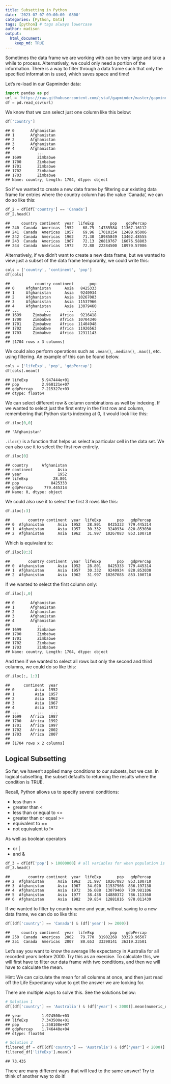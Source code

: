 ```yaml
---
title: Subsetting in Python
date: '2023-07-07 09:00:00 -0800'
categories: [Python, Data]
tags: [python] # tags always lowercase
author: madison
output:
  html_document:
    keep_md: TRUE
---
```




Sometimes the data frame we are working with can be very large and take a while to process. Alternatively, we could only need a portion of the information. There is a way to filter through a data frame such that only the specified information is used, which saves space and time!

Let’s re-load in our Gapminder data:


```python
import pandas as pd
url = 'https://raw.githubusercontent.com/jstaf/gapminder/master/gapminder/gapminder.csv'
df = pd.read_csv(url)
```

We know that we can select just one column like this below:


```python
df['country']
```

```
## 0       Afghanistan
## 1       Afghanistan
## 2       Afghanistan
## 3       Afghanistan
## 4       Afghanistan
##            ...     
## 1699       Zimbabwe
## 1700       Zimbabwe
## 1701       Zimbabwe
## 1702       Zimbabwe
## 1703       Zimbabwe
## Name: country, Length: 1704, dtype: object
```

So if we wanted to create a new data frame by filtering our existing data frame for entries where the country column has the value ‘Canada’, we can do so like this:


```python
df_2 = df[df['country'] == 'Canada']
df_2.head()
```

```
##     country continent  year  lifeExp       pop    gdpPercap
## 240  Canada  Americas  1952    68.75  14785584  11367.16112
## 241  Canada  Americas  1957    69.96  17010154  12489.95006
## 242  Canada  Americas  1962    71.30  18985849  13462.48555
## 243  Canada  Americas  1967    72.13  20819767  16076.58803
## 244  Canada  Americas  1972    72.88  22284500  18970.57086
```

Alternatively, if we didn’t want to create a new data frame, but we wanted to view just a subset of the data frame temporarily, we could write this:


```python
cols = ['country', 'continent', 'pop']
df[cols]
```

```
##           country continent       pop
## 0     Afghanistan      Asia   8425333
## 1     Afghanistan      Asia   9240934
## 2     Afghanistan      Asia  10267083
## 3     Afghanistan      Asia  11537966
## 4     Afghanistan      Asia  13079460
## ...           ...       ...       ...
## 1699     Zimbabwe    Africa   9216418
## 1700     Zimbabwe    Africa  10704340
## 1701     Zimbabwe    Africa  11404948
## 1702     Zimbabwe    Africa  11926563
## 1703     Zimbabwe    Africa  12311143
## 
## [1704 rows x 3 columns]
```

We could also perform operations such as `.mean()`, `.median()`, `.max()`, etc. using filtering. An example of this can be found below.


```python
cols = ['lifeExp', 'pop', 'gdpPercap']
df[cols].mean()
```

```
## lifeExp      5.947444e+01
## pop          2.960121e+07
## gdpPercap    7.215327e+03
## dtype: float64
```

We can select different row & column combinations as well by indexing. If we wanted to select just the first entry in the first row and column, remembering that Python starts indexing at 0, it would look like this:


```python
df.iloc[0,0]
```

```
## 'Afghanistan'
```

`.iloc()` is a function that helps us select a particular cell in the data set. We can also use it to select the first row entirely.


```python
df.iloc[0]
```

```
## country      Afghanistan
## continent           Asia
## year                1952
## lifeExp           28.801
## pop              8425333
## gdpPercap     779.445314
## Name: 0, dtype: object
```

We could also use it to select the first 3 rows like this:


```python
df.iloc[:3]
```

```
##        country continent  year  lifeExp       pop   gdpPercap
## 0  Afghanistan      Asia  1952   28.801   8425333  779.445314
## 1  Afghanistan      Asia  1957   30.332   9240934  820.853030
## 2  Afghanistan      Asia  1962   31.997  10267083  853.100710
```

Which is equivalent to:


```python
df.iloc[0:3]
```

```
##        country continent  year  lifeExp       pop   gdpPercap
## 0  Afghanistan      Asia  1952   28.801   8425333  779.445314
## 1  Afghanistan      Asia  1957   30.332   9240934  820.853030
## 2  Afghanistan      Asia  1962   31.997  10267083  853.100710
```

If we wanted to select the first column only:


```python
df.iloc[:,0]
```

```
## 0       Afghanistan
## 1       Afghanistan
## 2       Afghanistan
## 3       Afghanistan
## 4       Afghanistan
##            ...     
## 1699       Zimbabwe
## 1700       Zimbabwe
## 1701       Zimbabwe
## 1702       Zimbabwe
## 1703       Zimbabwe
## Name: country, Length: 1704, dtype: object
```

And then if we wanted to select all rows but only the second and third columns, we could do so like this:


```python
df.iloc[:, 1:3]
```

```
##      continent  year
## 0         Asia  1952
## 1         Asia  1957
## 2         Asia  1962
## 3         Asia  1967
## 4         Asia  1972
## ...        ...   ...
## 1699    Africa  1987
## 1700    Africa  1992
## 1701    Africa  1997
## 1702    Africa  2002
## 1703    Africa  2007
## 
## [1704 rows x 2 columns]
```

## Logical Subsetting

So far, we haven’t applied many conditions to our subsets, but we can. In logical subsetting, the subset defaults to returning the results where the condition is TRUE.

Recall, Python allows us to specify several conditions:

- less than >
- greater than <
- less than or equal to <=
- greater than or equal >=
- equivalent to ==
- not equivalent to !=

As well as boolean operators

- or |
- and &


```python
df_3 = df[df['pop'] > 10000000] # all variables for when population is greater than 10 million
df_3.head() 
```

```
##        country continent  year  lifeExp       pop   gdpPercap
## 2  Afghanistan      Asia  1962   31.997  10267083  853.100710
## 3  Afghanistan      Asia  1967   34.020  11537966  836.197138
## 4  Afghanistan      Asia  1972   36.088  13079460  739.981106
## 5  Afghanistan      Asia  1977   38.438  14880372  786.113360
## 6  Afghanistan      Asia  1982   39.854  12881816  978.011439
```

If we wanted to filter by country name and year, without saving to a new data frame, we can do so like this:


```python
df[(df['country'] == 'Canada') & (df['year'] >= 2000)]
```

```
##     country continent  year  lifeExp       pop    gdpPercap
## 250  Canada  Americas  2002   79.770  31902268  33328.96507
## 251  Canada  Americas  2007   80.653  33390141  36319.23501
```

Let’s say you want to know the average life expectancy in Australia for all recorded years before 2000. Try this as an exercise. To calculate this, we will first have to filter our data frame with two conditions, and then we will have to calculate the mean.

Hint: We can calculate the mean for all columns at once, and then just read off the Life Expectancy value to get the answer we are looking for.

There are multiple ways to solve this. See the solutions below:


```python
# Solution 1
df[(df['country'] == 'Australia') & (df['year'] < 2000)].mean(numeric_only = True)
```

```
## year         1.974500e+03
## lifeExp      7.343500e+01
## pop          1.358108e+07
## gdpPercap    1.746440e+04
## dtype: float64
```


```python
# Solution 2
filtered_df = df[(df['country'] == 'Australia') & (df['year'] < 2000)]
filtered_df['lifeExp'].mean()
```

```
## 73.435
```

There are many different ways that will lead to the same answer! Try to think of another way to do it!

